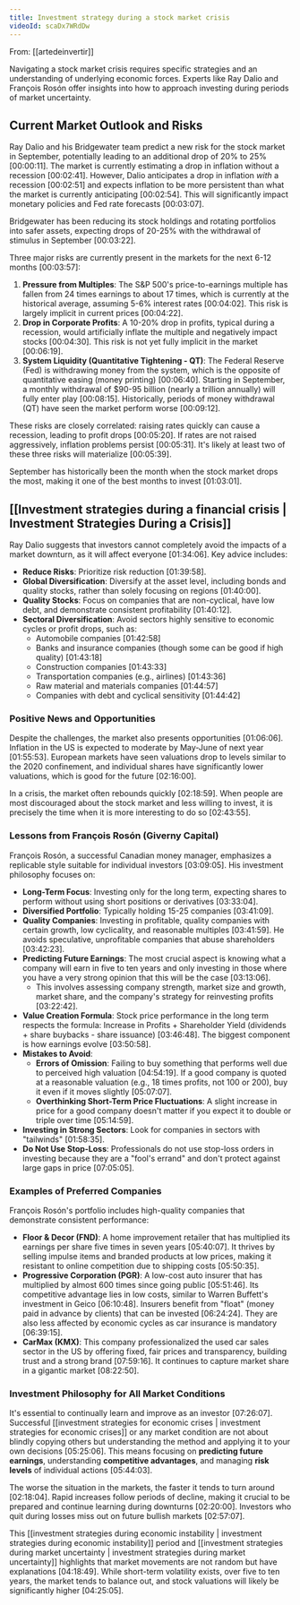 ```yaml
---
title: Investment strategy during a stock market crisis
videoId: scaDx7WRdDw
---
```


From: [[artedeinvertir]] <br/> 

Navigating a stock market crisis requires specific strategies and an understanding of underlying economic forces. Experts like Ray Dalio and François Rosón offer insights into how to approach investing during periods of market uncertainty.

## Current Market Outlook and Risks
Ray Dalio and his Bridgewater team predict a new risk for the stock market in September, potentially leading to an additional drop of 20% to 25% <a class="yt-timestamp" data-t="00:00:11">[00:00:11]</a>. The market is currently estimating a drop in inflation without a recession <a class="yt-timestamp" data-t="00:02:41">[00:02:41]</a>. However, Dalio anticipates a drop in inflation *with* a recession <a class="yt-timestamp" data-t="00:02:51">[00:02:51]</a> and expects inflation to be more persistent than what the market is currently anticipating <a class="yt-timestamp" data-t="00:02:54">[00:02:54]</a>. This will significantly impact monetary policies and Fed rate forecasts <a class="yt-timestamp" data-t="00:03:07">[00:03:07]</a>.

Bridgewater has been reducing its stock holdings and rotating portfolios into safer assets, expecting drops of 20-25% with the withdrawal of stimulus in September <a class="yt-timestamp" data-t="00:03:22">[00:03:22]</a>.

Three major risks are currently present in the markets for the next 6-12 months <a class="yt-timestamp" data-t="00:03:57">[00:03:57]</a>:
1.  **Pressure from Multiples**: The S&P 500's price-to-earnings multiple has fallen from 24 times earnings to about 17 times, which is currently at the historical average, assuming 5-6% interest rates <a class="yt-timestamp" data-t="00:04:02">[00:04:02]</a>. This risk is largely implicit in current prices <a class="yt-timestamp" data-t="00:04:22">[00:04:22]</a>.
2.  **Drop in Corporate Profits**: A 10-20% drop in profits, typical during a recession, would artificially inflate the multiple and negatively impact stocks <a class="yt-timestamp" data-t="00:04:30">[00:04:30]</a>. This risk is not yet fully implicit in the market <a class="yt-timestamp" data-t="00:06:19">[00:06:19]</a>.
3.  **System Liquidity (Quantitative Tightening - QT)**: The Federal Reserve (Fed) is withdrawing money from the system, which is the opposite of quantitative easing (money printing) <a class="yt-timestamp" data-t="00:06:40">[00:06:40]</a>. Starting in September, a monthly withdrawal of $90-95 billion (nearly a trillion annually) will fully enter play <a class="yt-timestamp" data-t="00:08:15">[00:08:15]</a>. Historically, periods of money withdrawal (QT) have seen the market perform worse <a class="yt-timestamp" data-t="00:09:12">[00:09:12]</a>.

These risks are closely correlated: raising rates quickly can cause a recession, leading to profit drops <a class="yt-timestamp" data-t="00:05:20">[00:05:20]</a>. If rates are not raised aggressively, inflation problems persist <a class="yt-timestamp" data-t="00:05:31">[00:05:31]</a>. It's likely at least two of these three risks will materialize <a class="yt-timestamp" data-t="00:05:39">[00:05:39]</a>.

September has historically been the month when the stock market drops the most, making it one of the best months to invest <a class="yt-timestamp" data-t="01:03:01">[01:03:01]</a>.

## [[Investment strategies during a financial crisis | Investment Strategies During a Crisis]]
Ray Dalio suggests that investors cannot completely avoid the impacts of a market downturn, as it will affect everyone <a class="yt-timestamp" data-t="01:34:06">[01:34:06]</a>. Key advice includes:
*   **Reduce Risks**: Prioritize risk reduction <a class="yt-timestamp" data-t="01:39:58">[01:39:58]</a>.
*   **Global Diversification**: Diversify at the asset level, including bonds and quality stocks, rather than solely focusing on regions <a class="yt-timestamp" data-t="01:40:00">[01:40:00]</a>.
*   **Quality Stocks**: Focus on companies that are non-cyclical, have low debt, and demonstrate consistent profitability <a class="yt-timestamp" data-t="01:40:12">[01:40:12]</a>.
*   **Sectoral Diversification**: Avoid sectors highly sensitive to economic cycles or profit drops, such as:
    *   Automobile companies <a class="yt-timestamp" data-t="01:42:58">[01:42:58]</a>
    *   Banks and insurance companies (though some can be good if high quality) <a class="yt-timestamp" data-t="01:43:18">[01:43:18]</a>
    *   Construction companies <a class="yt-timestamp" data-t="01:43:33">[01:43:33]</a>
    *   Transportation companies (e.g., airlines) <a class="yt-timestamp" data-t="01:43:36">[01:43:36]</a>
    *   Raw material and materials companies <a class="yt-timestamp" data-t="01:44:57">[01:44:57]</a>
    *   Companies with debt and cyclical sensitivity <a class="yt-timestamp" data-t="01:44:42">[01:44:42]</a>

### Positive News and Opportunities
Despite the challenges, the market also presents opportunities <a class="yt-timestamp" data-t="01:06:06">[01:06:06]</a>. Inflation in the US is expected to moderate by May-June of next year <a class="yt-timestamp" data-t="01:55:53">[01:55:53]</a>. European markets have seen valuations drop to levels similar to the 2020 confinement, and individual shares have significantly lower valuations, which is good for the future <a class="yt-timestamp" data-t="02:16:00">[02:16:00]</a>.

In a crisis, the market often rebounds quickly <a class="yt-timestamp" data-t="02:18:59">[02:18:59]</a>. When people are most discouraged about the stock market and less willing to invest, it is precisely the time when it is more interesting to do so <a class="yt-timestamp" data-t="02:43:55">[02:43:55]</a>.

### Lessons from François Rosón (Giverny Capital)
François Rosón, a successful Canadian money manager, emphasizes a replicable style suitable for individual investors <a class="yt-timestamp" data-t="03:09:05">[03:09:05]</a>. His investment philosophy focuses on:
*   **Long-Term Focus**: Investing only for the long term, expecting shares to perform without using short positions or derivatives <a class="yt-timestamp" data-t="03:33:04">[03:33:04]</a>.
*   **Diversified Portfolio**: Typically holding 15-25 companies <a class="yt-timestamp" data-t="03:41:09">[03:41:09]</a>.
*   **Quality Companies**: Investing in profitable, quality companies with certain growth, low cyclicality, and reasonable multiples <a class="yt-timestamp" data-t="03:41:59">[03:41:59]</a>. He avoids speculative, unprofitable companies that abuse shareholders <a class="yt-timestamp" data-t="03:42:23">[03:42:23]</a>.
*   **Predicting Future Earnings**: The most crucial aspect is knowing what a company will earn in five to ten years and only investing in those where you have a very strong opinion that this will be the case <a class="yt-timestamp" data-t="03:13:06">[03:13:06]</a>.
    *   This involves assessing company strength, market size and growth, market share, and the company's strategy for reinvesting profits <a class="yt-timestamp" data-t="03:22:42">[03:22:42]</a>.
*   **Value Creation Formula**: Stock price performance in the long term respects the formula: Increase in Profits + Shareholder Yield (dividends + share buybacks - share issuance) <a class="yt-timestamp" data-t="03:46:48">[03:46:48]</a>. The biggest component is how earnings evolve <a class="yt-timestamp" data-t="03:50:58">[03:50:58]</a>.
*   **Mistakes to Avoid**:
    *   **Errors of Omission**: Failing to buy something that performs well due to perceived high valuation <a class="yt-timestamp" data-t="04:54:19">[04:54:19]</a>. If a good company is quoted at a reasonable valuation (e.g., 18 times profits, not 100 or 200), buy it even if it moves slightly <a class="yt-timestamp" data-t="05:07:07">[05:07:07]</a>.
    *   **Overthinking Short-Term Price Fluctuations**: A slight increase in price for a good company doesn't matter if you expect it to double or triple over time <a class="yt-timestamp" data-t="05:14:59">[05:14:59]</a>.
*   **Investing in Strong Sectors**: Look for companies in sectors with "tailwinds" <a class="yt-timestamp" data-t="01:58:35">[01:58:35]</a>.
*   **Do Not Use Stop-Loss**: Professionals do not use stop-loss orders in investing because they are a "fool's errand" and don't protect against large gaps in price <a class="yt-timestamp" data-t="07:05:05">[07:05:05]</a>.

### Examples of Preferred Companies
François Rosón's portfolio includes high-quality companies that demonstrate consistent performance:
*   **Floor & Decor (FND)**: A home improvement retailer that has multiplied its earnings per share five times in seven years <a class="yt-timestamp" data-t="05:40:07">[05:40:07]</a>. It thrives by selling impulse items and branded products at low prices, making it resistant to online competition due to shipping costs <a class="yt-timestamp" data-t="05:50:35">[05:50:35]</a>.
*   **Progressive Corporation (PGR)**: A low-cost auto insurer that has multiplied by almost 600 times since going public <a class="yt-timestamp" data-t="05:51:46">[05:51:46]</a>. Its competitive advantage lies in low costs, similar to Warren Buffett's investment in Geico <a class="yt-timestamp" data-t="06:10:48">[06:10:48]</a>. Insurers benefit from "float" (money paid in advance by clients) that can be invested <a class="yt-timestamp" data-t="06:24:24">[06:24:24]</a>. They are also less affected by economic cycles as car insurance is mandatory <a class="yt-timestamp" data-t="06:39:15">[06:39:15]</a>.
*   **CarMax (KMX)**: This company professionalized the used car sales sector in the US by offering fixed, fair prices and transparency, building trust and a strong brand <a class="yt-timestamp" data-t="07:59:16">[07:59:16]</a>. It continues to capture market share in a gigantic market <a class="yt-timestamp" data-t="08:22:50">[08:22:50]</a>.

### Investment Philosophy for All Market Conditions
It's essential to continually learn and improve as an investor <a class="yt-timestamp" data-t="07:26:07">[07:26:07]</a>. Successful [[investment strategies for economic crises | investment strategies for economic crises]] or any market condition are not about blindly copying others but understanding the method and applying it to your own decisions <a class="yt-timestamp" data-t="05:25:06">[05:25:06]</a>. This means focusing on **predicting future earnings**, understanding **competitive advantages**, and managing **risk levels** of individual actions <a class="yt-timestamp" data-t="05:44:03">[05:44:03]</a>.

The worse the situation in the markets, the faster it tends to turn around <a class="yt-timestamp" data-t="02:18:04">[02:18:04]</a>. Rapid increases follow periods of decline, making it crucial to be prepared and continue learning during downturns <a class="yt-timestamp" data-t="02:20:00">[02:20:00]</a>. Investors who quit during losses miss out on future bullish markets <a class="yt-timestamp" data-t="02:57:07">[02:57:07]</a>.

This [[investment strategies during economic instability | investment strategies during economic instability]] period and [[investment strategies during market uncertainty | investment strategies during market uncertainty]] highlights that market movements are not random but have explanations <a class="yt-timestamp" data-t="04:18:49">[04:18:49]</a>. While short-term volatility exists, over five to ten years, the market tends to balance out, and stock valuations will likely be significantly higher <a class="yt-timestamp" data-t="04:25:05">[04:25:05]</a>.